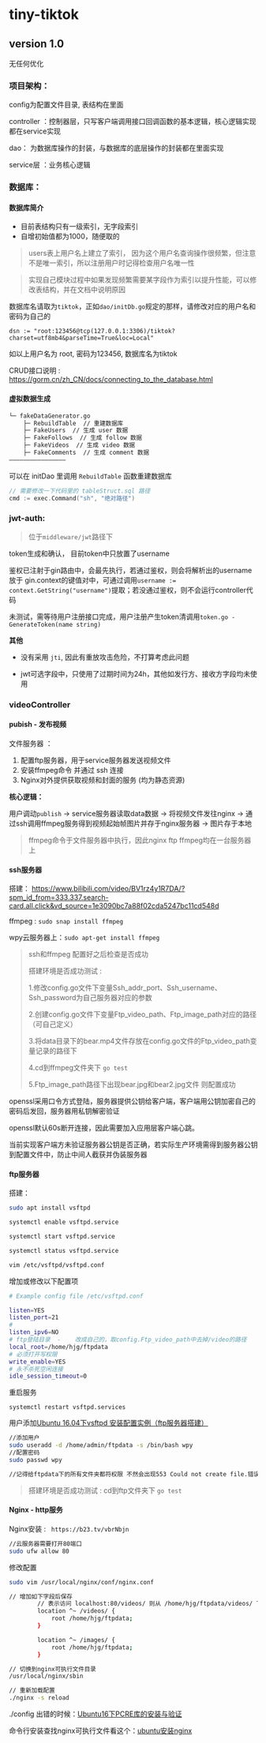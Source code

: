 # tiny-tiktok

## version 1.0

无任何优化

### 项目架构：
config为配置文件目录, 表结构在里面

controller ：控制器层，只写客户端调用接口回调函数的基本逻辑，核心逻辑实现都在service实现

dao： 为数据库操作的封装，与数据库的底层操作的封装都在里面实现

service层 ：业务核心逻辑
### 数据库：

#### 数据库简介

* 目前表结构只有一级索引，无字段索引
* 自增初始值都为1000，随便取的

> users表上用户名上建立了索引， 因为这个用户名查询操作很频繁，但注意不是唯一索引，所以注册用户时记得检查用户名唯一性

> 实现自己模块过程中如果发现频繁需要某字段作为索引以提升性能，可以修改表结构，并在文档中说明原因

数据库名请取为`tiktok`，正如`dao/initDb.go`规定的那样，请修改对应的用户名和密码为自己的

`dsn := "root:123456@tcp(127.0.0.1:3306)/tiktok?charset=utf8mb4&parseTime=True&loc=Local"`

如以上用户名为 root, 密码为123456, 数据库名为tiktok

CRUD接口说明 : https://gorm.cn/zh_CN/docs/connecting_to_the_database.html

#### 虚拟数据生成

```txt
└─ fakeDataGenerator.go
    ├─ RebuildTable  // 重建数据库
    ├─ FakeUsers  // 生成 user 数据
    ├─ FakeFollows  // 生成 follow 数据
    ├─ FakeVideos  // 生成 video 数据
    ├─ FakeComments  // 生成 comment 数据
————————————————
```

可以在 initDao 里调用 `RebuildTable` 函数重建数据库

```go
// 需要修改一下代码里的 tableStruct.sql 路径
cmd := exec.Command("sh", "绝对路径")
```

### jwt-auth:

> 位于`middleware/jwt`路径下

token生成和确认， 目前token中只放置了username

鉴权已注射于gin路由中，会最先执行，若通过鉴权，则会将解析出的username放于 gin.context的键值对中，可通过调用`username := context.GetString("username")`提取；若没通过鉴权，则不会运行controller代码

未测试，需等待用户注册接口完成，用户注册产生token清调用`token.go - GenerateToken(name string)` 

**其他** 

* 没有采用 `jti`, 因此有重放攻击危险，不打算考虑此问题

* jwt可选字段中，只使用了过期时间为24h，其他如发行方、接收方字段均未使用 

### videoController

#### pubish - 发布视频

文件服务器 ： 
1. 配置ftp服务器，用于service服务器发送视频文件
2. 安装ffmpeg命令 并通过 ssh 连接
3. Nginx对外提供获取视频和封面的服务 (均为静态资源)

**核心逻辑：**


用户调动`publish` -> service服务器读取data数据 -> 将视频文件发往nginx -> 通过ssh调用ffmpeg服务得到视频起始帧图片并存于nginx服务器 -> 图片存于本地


> ffmpeg命令于文件服务器中执行，因此nginx ftp ffmpeg均在一台服务器上

#### ssh服务器

搭建：
https://www.bilibili.com/video/BV1rz4y1R7DA/?spm_id_from=333.337.search-card.all.click&vd_source=1e3090bc7a88f02cda5247bc11cd548d

ffmpeg : `sudo snap install ffmpeg`

wpy云服务器上：`sudo apt-get install ffmpeg`

> ssh和ffmpeg 配置好之后检查是否成功
>
> 搭建环境是否成功测试 : 
>
> 1.修改config.go文件下变量Ssh_addr_port、Ssh_username、Ssh_password为自己服务器对应的参数
>
> 2.创建config.go文件下变量Ftp_video_path、Ftp_image_path对应的路径（可自己定义）
>
> 3.将data目录下的bear.mp4文件存放在config.go文件的Ftp_video_path变量记录的路径下
>
> 4.cd到ffmpeg文件夹下 `go test`
>
> 5.Ftp_image_path路径下出现bear.jpg和bear2.jpg文件 则配置成功

openssl采用口令方式登陆，服务器提供公钥给客户端，客户端用公钥加密自己的密码后发回，服务器用私钥解密验证

openssl默认60s断开连接，因此需要加入应用层客户端心跳。

当前实现客户端方未验证服务器公钥是否正确，若实际生产环境需得到服务器公钥到配置文件中，防止中间人截获并伪装服务器


#### ftp服务器

搭建：

``` sh
sudo apt install vsftpd

systemctl enable vsftpd.service 

systemctl start vsftpd.service

systemctl status vsftpd.service

vim /etc/vsftpd/vsftpd.conf
```

增加或修改以下配置项

``` sh
# Example config file /etc/vsftpd.conf

listen=YES
listen_port=21
#
listen_ipv6=NO
# ftp登陆目录  -    改成自己的，取config.Ftp_video_path中去掉/video的路径
local_root=/home/hjg/ftpdata 
# 必须打开写权限
write_enable=YES
# 永不杀死空闲连接
idle_session_timeout=0
```

重启服务

`systemctl restart vsftpd.services`

用户添加[Ubuntu 16.04下vsftpd 安装配置实例（ftp服务器搭建）](https://blog.csdn.net/hanyuyang19940104/article/details/80421632?spm=1001.2101.3001.6650.1&utm_medium=distribute.pc_relevant.none-task-blog-2~default~CTRLIST~Rate-1-80421632-blog-79304076.pc_relevant_multi_platform_whitelistv3&depth_1-utm_source=distribute.pc_relevant.none-task-blog-2~default~CTRLIST~Rate-1-80421632-blog-79304076.pc_relevant_multi_platform_whitelistv3&utm_relevant_index=2)

```sh
//添加用户
sudo useradd -d /home/admin/ftpdata -s /bin/bash wpy
//配置密码
sudo passwd wpy

//记得给ftpdata下的所有文件夹都符权限 不然会出现553 Could not create file.错误

```

> 搭建环境是否成功测试 : cd到ftp文件夹下 `go test`

#### Nginx - http服务

Nginx安装 : ` https://b23.tv/vbrNbjn`

```sh
//云服务器需要打开80端口
sudo ufw allow 80
```

修改配置

``` sh
sudo vim /usr/local/nginx/conf/nginx.conf

// 增加如下字段后保存
        // 表示访问 localhost:80/videos/ 则从 /home/hjg/ftpdata/videos/ 下面找
        location ^~ /videos/ {
            root /home/hjg/ftpdata;
        }

        location ^~ /images/ {
            root /home/hjg/ftpdata;
        }

// 切换到nginx可执行文件目录
/usr/local/nginx/sbin

// 重新加载配置
./nginx -s reload

```

./config 出错的时候：[Ubuntu16下PCRE库的安装与验证](https://blog.csdn.net/qq_40965507/article/details/117620466)

命令行安装查找nginx可执行文件看这个：[ubuntu安装nginx](https://blog.csdn.net/qq_41985134/article/details/117991218)